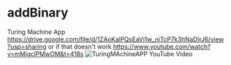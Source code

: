 # addBinary
Turing Machine App
https://drive.google.com/file/d/1ZAoKalPQsEaVj1w_niTcP7k3hNaDIrJ6/view?usp=sharing
or if that doesn't work
https://www.youtube.com/watch?v=mMigcIPMwOM&t=418s
![TuringMAchineAPP YouTube Video](https://img.youtube.com/vi/mMigcIPMwOM&t/0.jpg)
